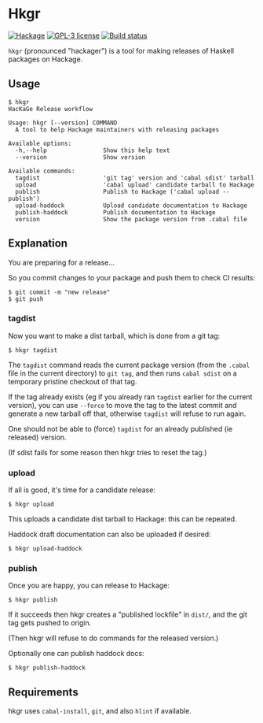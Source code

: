 # Hkgr

[![Hackage](https://img.shields.io/hackage/v/hkgr.svg)](https://hackage.haskell.org/package/hkgr)
[![GPL-3 license](https://img.shields.io/badge/license-GPL--3-blue.svg)](LICENSE)
[![Build status](https://secure.travis-ci.org/juhp/hkgr.svg)](https://travis-ci.org/juhp/hkgr)

`hkgr` (pronounced "hackager") is a tool for making releases of
Haskell packages on Hackage.

## Usage

```
$ hkgr
HacKaGe Release workflow

Usage: hkgr [--version] COMMAND
  A tool to help Hackage maintainers with releasing packages

Available options:
  -h,--help                Show this help text
  --version                Show version

Available commands:
  tagdist                  'git tag' version and 'cabal sdist' tarball
  upload                   'cabal upload' candidate tarball to Hackage
  publish                  Publish to Hackage ('cabal upload --publish')
  upload-haddock           Upload candidate documentation to Hackage
  publish-haddock          Publish documentation to Hackage
  version                  Show the package version from .cabal file
```

## Explanation

You are preparing for a release...

So you commit changes to your package and push them to check CI results:

```
$ git commit -m "new release"
$ git push
```


### tagdist
Now you want to make a dist tarball, which is done from a git tag:
```
$ hkgr tagdist
```
The `tagdist` command reads the current package version
(from the `.cabal` file in the current directory) to `git tag`,
and then runs `cabal sdist` on a temporary pristine checkout of that tag.

If the tag already exists
(eg if you already ran `tagdist` earlier for the current version),
you can use `--force` to move the tag to the latest commit
and generate a new tarball off that,
otherwise `tagdist` will refuse to run again.

One should not be able to (force) `tagdist` for an already published
(ie released) version.

(If sdist fails for some reason then hkgr tries to reset the tag.)

### upload
If all is good, it's time for a candidate release:

```
$ hkgr upload
```
This uploads a candidate dist tarball to Hackage: this can be repeated.

Haddock draft documentation can also be uploaded if desired:
```
$ hkgr upload-haddock
```

### publish
Once you are happy, you can release to Hackage:

```
$ hkgr publish
```

If it succeeds then hkgr creates a "published lockfile" in `dist/`,
and the git tag gets pushed to origin.

(Then hkgr will refuse to do commands for the released version.)

Optionally one can publish haddock docs:
```
$ hkgr publish-haddock
```

## Requirements

hkgr uses `cabal-install`, `git`, and also `hlint` if available.
